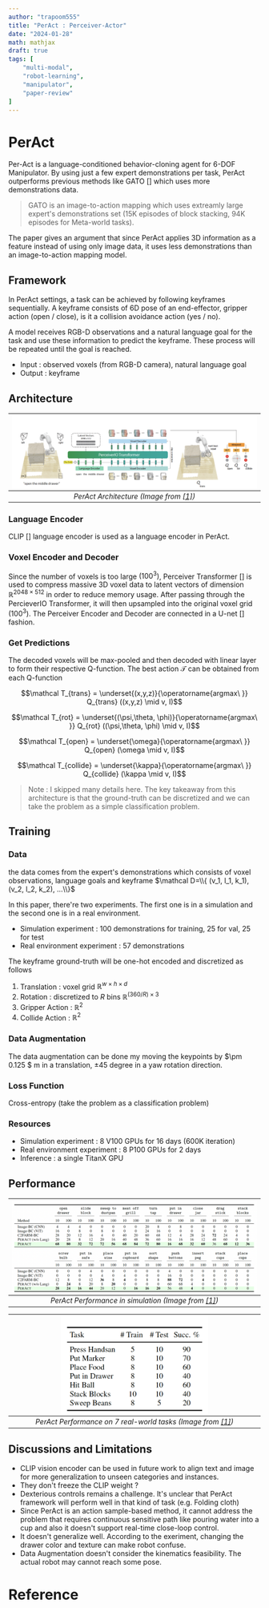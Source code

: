 ```yaml
---
author: "trapoom555"
title: "PerAct : Perceiver-Actor"
date: "2024-01-28"
math: mathjax
draft: true
tags: [
    "multi-modal",
    "robot-learning",
    "manipulator",
    "paper-review"
]
---
```


# PerAct

Per-Act is a language-conditioned behavior-cloning agent for 6-DOF Manipulator. By using just a few expert demonstrations per task, PerAct outperforms previous methods like GATO [] which uses more demonstrations data.

> GATO is an image-to-action mapping which uses extreamly large expert's demonstrations set (15K episodes of block stacking, 94K episodes for Meta-world tasks).

The paper gives an argument that since PerAct applies 3D information as a feature instead of using only image data, it uses less demonstrations than an image-to-action mapping model.

## Framework

In PerAct settings, a task can be achieved by following keyframes sequentially. A keyframe consists of 6D pose of an end-effector, gripper action (open / close), is it a collision avoidance action (yes / no). 

A model receives RGB-D observations and a natural language goal for the task and use these information to predict the keyframe. These process will be repeated until the goal is reached.

- Input : observed voxels (from RGB-D camera), natural language goal
- Output : keyframe


## Architecture

| <img src="https://github.com/trapoom555/trapoom555-blog/blob/main/static/images/PerAct/architecture.png?raw=true" style= "display: block; margin-left: auto; margin-right: auto; width: 100%;"/>|
|:--:| 
| *PerAct Architecture (Image from [[1]](#1))* |

### Language Encoder

CLIP [] language encoder is used as a language encoder in PerAct.

### Voxel Encoder and Decoder

Since the number of voxels is too large $(100^3)$, Perceiver Transformer [] is used to compress massive 3D voxel data to latent vectors of dimension $\mathbb R^{2048 \times 512}$ in order to reduce memory usage. After passing through the PercieverIO Transformer, it will then upsampled into the original voxel grid $(100^3)$. The Perceiver Encoder and Decoder are connected in a U-net [] fashion.

### Get Predictions
The decoded voxels will be max-pooled and then decoded with linear layer to form their respective Q-function. The best action $\mathcal T$ can be obtained from each Q-function

$$\mathcal T_{trans} = \underset{(x,y,z)}{\operatorname{argmax\ }} Q_{trans} ((x,y,z) \mid v, I)$$

$$\mathcal T_{rot} = \underset{(\psi,\theta, \phi)}{\operatorname{argmax\ }} Q_{rot} ((\psi,\theta, \phi) \mid v, I)$$

$$\mathcal T_{open} = \underset{\omega}{\operatorname{argmax\ }} Q_{open} (\omega \mid v, I)$$

$$\mathcal T_{collide} = \underset{\kappa}{\operatorname{argmax\ }} Q_{collide} (\kappa \mid v, I)$$

> Note : I skipped many details here. The key takeaway from this architecture is that the ground-truth can be discretized and we can take the problem as a simple classification problem.

## Training

### Data
the data comes from the expert's demonstrations which consists of voxel observations, language goals and keyframe
$\mathcal D=\\{ (v_1, l_1, k_1), (v_2, l_2, k_2), ...\\}$ 

In this paper, there're two experiments. The first one is in a simulation and the second one is in a real environment.

- Simulation experiment : 100 demonstrations for training, 25 for val, 25 for test
- Real environment experiment : 57 demonstrations

The keyframe ground-truth will be one-hot encoded and discretized as follows

1. Translation : voxel grid $\mathbb R^{w\times h\times d}$
2. Rotation : discretized to $R$ bins $\mathbb R^{(360/R) \times 3}$
3. Gripper Action : $\mathbb R^2$
4. Collide Action : $\mathbb R^2$

### Data Augmentation

The data augmentation can be done my moving the keypoints by
$\pm 0.125 $ m in a translation, $\pm 45$ degree in a yaw rotation direction.

### Loss Function

Cross-entropy (take the problem as a classification problem)

### Resources

- Simulation experiment : 8 V100 GPUs for 16 days (600K iteration)
- Real environment experiment : 8 P100 GPUs for 2 days
- Inference : a single TitanX GPU

## Performance

| <img src="https://github.com/trapoom555/trapoom555-blog/blob/main/static/images/PerAct/performance_sim.png?raw=true" style= "display: block; margin-left: auto; margin-right: auto; width: 100%;"/>|
|:--:| 
| *PerAct Performance in simulation (Image from [[1]](#1))* |

| <img src="https://github.com/trapoom555/trapoom555-blog/blob/main/static/images/PerAct/performance_real.png?raw=true" style= "display: block; margin-left: auto; margin-right: auto; width: 60%;"/>|
|:--:| 
| *PerAct Performance on 7 real-world tasks (Image from [[1]](#1))* |

## Discussions and Limitations

- CLIP vision encoder can be used in future work to align text and image for more generalization to unseen categories and instances.
- They don't freeze the CLIP weight ?
- Dexterious controls remains a challenge. It's unclear that PerAct framework will perform well in that kind of task (e.g. Folding cloth)
- Since PerAct is an action sample-based method, it cannot address the problem that requires continuous sensitive path like pouring water into a cup and also it doesn't support real-time close-loop control.
- It doesn't generalize well. According to the exeriment, changing the drawer color and texture can make robot confuse.
- Data Augmentation doesn't consider the kinematics feasibility. The actual robot may cannot reach some pose.

# Reference


